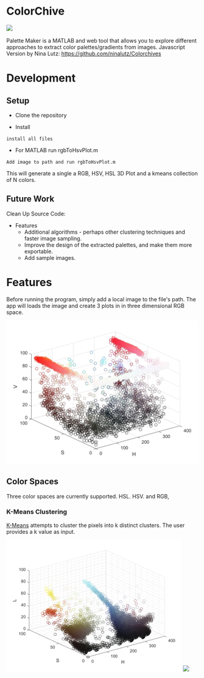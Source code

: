 # ColorChive

<img src="https://github.com/oeatekha/ColorChives/blob/main/AMSTERDAM.png" width="800"/>

Palette Maker is a MATLAB and web tool that allows you to explore different approaches to extract color palettes/gradients from images. 
Javascript Version by Nina Lutz: https://github.com/ninalutz/Colorchives

# Development
## Setup

* Clone the repository

* Install
```
install all files
```
* For MATLAB run rgbToHsvPlot.m
```
Add image to path and run rgbToHsvPlot.m
```

This will generate a single a RGB, HSV, HSL 3D Plot and a kmeans collection of N colors.


## Future Work
Clean Up Source Code:
* Features
  * Additional algorithms - perhaps other clustering techniques and faster image sampling.
  * Improve the design of the extracted palettes, and make them more exportable.
  * Add sample images.
 

# Features 
Before running the program, simply add a local image to the file's path. The app will loads the image and create 3 plots in in three dimensional RGB space.

![](https://github.com/oeatekha/ColorChives/blob/main/HSV%20PLOT%20AMST.jpg)

## Color Spaces
Three color spaces are currently supported. HSL. HSV. and RGB,


### K-Means Clustering
[K-Means](https://en.wikipedia.org/wiki/K-means_clustering) attempts to cluster the pixels into k distinct clusters. The user provides a k value as input.


<div>
<img src="https://github.com/oeatekha/ColorChives/blob/main/HSL.png" width="460">
<img src="https://github.com/oeatekha/ColorChives/blob/main/danger.jpg.png" width="400">
</div>


